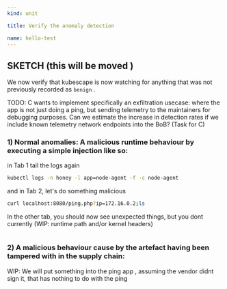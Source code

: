 ```yaml
---
kind: unit

title: Verify the anomaly detection

name: hello-test
---
```



## SKETCH  (this will be moved )


We now verify that kubescape is now watching for anything that was not previously recorded as `benign` .




TODO: C wants to implement specifically an exfiltration usecase: where the app is not just doing a ping, but sending telemetry to the maintainers for debugging purposes. Can we estimate the increase in detection rates if we include known telemetry network endpoints into the BoB? (Task for C)

### 1) Normal anomalies: A malicious runtime behaviour by executing a simple injection like so:

in Tab 1 tail the logs again
```sh
kubectl logs -n honey -l app=node-agent -f -c node-agent
```
and in Tab 2, let's do something malicious

```sh
curl localhost:8080/ping.php?ip=172.16.0.2;ls
```
In the other tab, you should now see unexpected things, but you dont currently (WIP: runtime path and/or kernel headers) 
```json

```

### 2) A malicious behaviour cause by the artefact having been tampered with in the supply chain:

WIP: We will put something into the ping app , assuming the vendor didnt sign it, that has nothing to do with the ping







